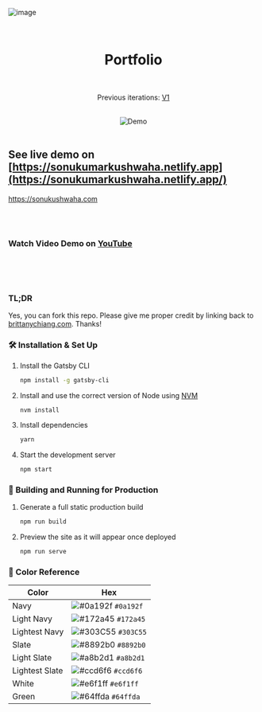 


![image](https://user-images.githubusercontent.com/51280276/209464674-5b3e8046-956c-4faf-ac55-0a9bd678d327.png)

<br/>

<h1 align="center">
  Portfolio 
</h1>

<br/>

<p align="center">
  Previous iterations:
  <a href="https://flyingsonu122.github.io/" target="_blank">V1</a>
</p>


<br/>

<div align="center">
  <img alt="Demo" src="https://raw.githubusercontent.com/flyingsonu122/version2/main/src/images/demo.png" />
</div>

<br/>



## See live demo on [https://sonukumarkushwaha.netlify.app](https://sonukumarkushwaha.netlify.app/)


https://sonukushwaha.com

<br/><br/>

### Watch Video Demo on **[YouTube](https://youtu.be/RUZOTBTuwfk)**

<br/><br/><br/>

### TL;DR

Yes, you can fork this repo. Please give me proper credit by linking back to [brittanychiang.com](https://brittanychiang.com). Thanks!

### 🛠 Installation & Set Up

1. Install the Gatsby CLI

   ```sh
   npm install -g gatsby-cli
   ```

2. Install and use the correct version of Node using [NVM](https://github.com/nvm-sh/nvm)

   ```sh
   nvm install
   ```

3. Install dependencies

   ```sh
   yarn
   ```

4. Start the development server

   ```sh
   npm start
   ```

### 🚀 Building and Running for Production

1. Generate a full static production build

   ```sh
   npm run build
   ```

1. Preview the site as it will appear once deployed

   ```sh
   npm run serve
   ```

### 🎨 Color Reference

| Color          | Hex                                                                |
| -------------- | ------------------------------------------------------------------ |
| Navy           | ![#0a192f](https://via.placeholder.com/10/0a192f?text=+) `#0a192f` |
| Light Navy     | ![#172a45](https://via.placeholder.com/10/0a192f?text=+) `#172a45` |
| Lightest Navy  | ![#303C55](https://via.placeholder.com/10/303C55?text=+) `#303C55` |
| Slate          | ![#8892b0](https://via.placeholder.com/10/8892b0?text=+) `#8892b0` |
| Light Slate    | ![#a8b2d1](https://via.placeholder.com/10/a8b2d1?text=+) `#a8b2d1` |
| Lightest Slate | ![#ccd6f6](https://via.placeholder.com/10/ccd6f6?text=+) `#ccd6f6` |
| White          | ![#e6f1ff](https://via.placeholder.com/10/e6f1ff?text=+) `#e6f1ff` |
| Green          | ![#64ffda](https://via.placeholder.com/10/64ffda?text=+) `#64ffda` |
